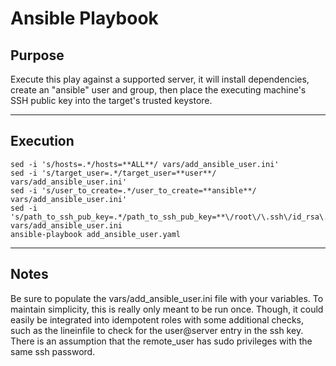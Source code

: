 # Ansible Playbook



## Purpose
  Execute this play against a supported server, it will install dependencies, create an "ansible" user and group, then place the executing machine's SSH public key into the target's trusted keystore.
  
----

## Execution
    sed -i 's/hosts=.*/hosts=**ALL**/ vars/add_ansible_user.ini'
    sed -i 's/target_user=.*/target_user=**user**/ vars/add_ansible_user.ini'
    sed -i 's/user_to_create=.*/user_to_create=**ansible**/ vars/add_ansible_user.ini'
    sed -i 's/path_to_ssh_pub_key=.*/path_to_ssh_pub_key=**\/root\/\.ssh\/id_rsa\.pub\/**/' vars/add_ansible_user.ini
    ansible-playbook add_ansible_user.yaml 

----

## Notes
  Be sure to populate the vars/add_ansible_user.ini file with your variables.
  To maintain simplicity, this is really only meant to be run once. Though, it could easily be integrated into idempotent roles with some additional checks, such as the lineinfile to check for the user@server entry in the ssh key.
  There is an assumption that the remote_user has sudo privileges with the same ssh password.
